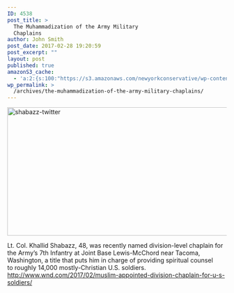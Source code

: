 ```yaml
---
ID: 4538
post_title: >
  The Muhammadization of the Army Military
  Chaplains
author: John Smith
post_date: 2017-02-28 19:20:59
post_excerpt: ""
layout: post
published: true
amazonS3_cache:
  - 'a:2:{s:100:"https://s3.amazonaws.com/newyorkconservative/wp-content/uploads/2017/02/28192000/Shabazz-twitter.png";s:4:"4539";s:82:"https://www.newyorkconservative.com/wp-content/uploads/2017/02/Shabazz-twitter.png";s:4:"4539";}'
wp_permalink: >
  /archives/the-muhammadization-of-the-army-military-chaplains/
---
```

<a href="https://www.newyorkconservative.com/wp-content/uploads/2017/02/Shabazz-twitter.png"><img class="alignnone size-full wp-image-4539" src="https://www.newyorkconservative.com/wp-content/uploads/2017/02/Shabazz-twitter.png" alt="shabazz-twitter" width="552" height="295" /></a>
<div class="copy-paste-block">Lt. Col. Khallid Shabazz, 48, was recently named division-level chaplain for the Army’s 7th Infantry at Joint Base Lewis-McChord near Tacoma, Washington, a title that puts him in charge of providing spiritual counsel to roughly 14,000 mostly-Christian U.S. soldiers.

</div>
<div class="copy-paste-block"><a href="http://www.wnd.com/2017/02/muslim-appointed-division-chaplain-for-u-s-soldiers/">http://www.wnd.com/2017/02/muslim-appointed-division-chaplain-for-u-s-soldiers/</a></div>